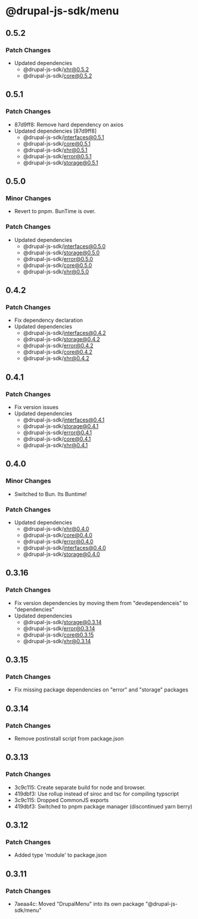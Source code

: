 # @drupal-js-sdk/menu

## 0.5.2

### Patch Changes

- Updated dependencies
  - @drupal-js-sdk/xhr@0.5.2
  - @drupal-js-sdk/core@0.5.2

## 0.5.1

### Patch Changes

- 87d9ff8: Remove hard dependency on axios
- Updated dependencies [87d9ff8]
  - @drupal-js-sdk/interfaces@0.5.1
  - @drupal-js-sdk/core@0.5.1
  - @drupal-js-sdk/xhr@0.5.1
  - @drupal-js-sdk/error@0.5.1
  - @drupal-js-sdk/storage@0.5.1

## 0.5.0

### Minor Changes

- Revert to pnpm. BunTime is over.

### Patch Changes

- Updated dependencies
  - @drupal-js-sdk/interfaces@0.5.0
  - @drupal-js-sdk/storage@0.5.0
  - @drupal-js-sdk/error@0.5.0
  - @drupal-js-sdk/core@0.5.0
  - @drupal-js-sdk/xhr@0.5.0

## 0.4.2

### Patch Changes

- Fix dependency declaration
- Updated dependencies
  - @drupal-js-sdk/interfaces@0.4.2
  - @drupal-js-sdk/storage@0.4.2
  - @drupal-js-sdk/error@0.4.2
  - @drupal-js-sdk/core@0.4.2
  - @drupal-js-sdk/xhr@0.4.2

## 0.4.1

### Patch Changes

- Fix version issues
- Updated dependencies
  - @drupal-js-sdk/interfaces@0.4.1
  - @drupal-js-sdk/storage@0.4.1
  - @drupal-js-sdk/error@0.4.1
  - @drupal-js-sdk/core@0.4.1
  - @drupal-js-sdk/xhr@0.4.1

## 0.4.0

### Minor Changes

- Switched to Bun. Its Buntime!

### Patch Changes

- Updated dependencies
  - @drupal-js-sdk/xhr@0.4.0
  - @drupal-js-sdk/core@0.4.0
  - @drupal-js-sdk/error@0.4.0
  - @drupal-js-sdk/interfaces@0.4.0
  - @drupal-js-sdk/storage@0.4.0

## 0.3.16

### Patch Changes

- Fix version dependencies by moving them from "devdependenceis" to "dependencies"
- Updated dependencies
  - @drupal-js-sdk/storage@0.3.14
  - @drupal-js-sdk/error@0.3.14
  - @drupal-js-sdk/core@0.3.15
  - @drupal-js-sdk/xhr@0.3.14

## 0.3.15

### Patch Changes

- Fix missing package dependencies on "error" and "storage" packages

## 0.3.14

### Patch Changes

- Remove postinstall script from package.json

## 0.3.13

### Patch Changes

- 3c9c115: Create separate build for node and browser.
- 419dbf3: Use rollup instead of siroc and tsc for compiling typscript
- 3c9c115: Dropped CommonJS exports
- 419dbf3: Switched to pnpm package manager (discontinued yarn berry)

## 0.3.12

### Patch Changes

- Added type 'module' to package.json

## 0.3.11

### Patch Changes

- 7aeaa4c: Moved "DrupalMenu" into its own package "@drupal-js-sdk/menu"
